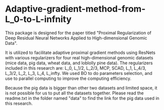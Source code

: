 # Adaptive-gradient-method-from-L_0-to-L-infnity
This package is designed for the paper titled "Proximal Regularization of Deep Residual Neural Networks Applied to High-dimensional Genomic Data". 

It is utilized to facilitate adaptive proximal gradient methods using ResNets with various regularizers for four real high-dimensional genomic datasets (mice data, pig data, wheat data, and loblolly pine data). The regularizers included in this research are: L_0, L_1/2, L_2/3, MCP, SCAD, L_1, L_4/3, L_3/2, L_2, L_3, L_4, L_infty. We used BO to do parameters selection, and use to parallel computing to improve the computing efficiency. 

Because the pig data is bigger than other two datasets and limited space, it is not possible for us to put all the datasets together. Please read the readme.txt in the folder named "data" to find the link for the pig data used in this research. 

